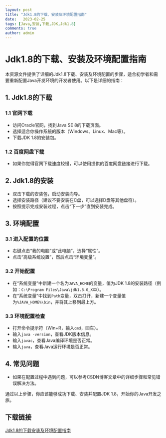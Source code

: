 ```yaml
---
layout: post
title: "Jdk1.8的下载、安装及环境配置指南"
date:   2023-02-25
tags: [Java,安装,下载,JDK,Jdk1.8]
comments: true
author: admin
---
```

# Jdk1.8的下载、安装及环境配置指南

本资源文件提供了详细的Jdk1.8下载、安装及环境配置的步骤，适合初学者和需要重新配置Java开发环境的开发者使用。以下是详细的指南：

## 1. Jdk1.8的下载

### 1.1 官网下载
- 访问Oracle官网，找到Java SE 8的下载页面。
- 选择适合你操作系统的版本（Windows、Linux、Mac等）。
- 下载JDK 1.8的安装包。

### 1.2 百度网盘下载
- 如果你觉得官网下载速度较慢，可以使用提供的百度网盘链接进行下载。

## 2. Jdk1.8的安装

- 双击下载的安装包，启动安装向导。
- 选择安装路径（建议不要安装在C盘，可以选择D盘等其他盘符）。
- 按照提示完成安装过程，点击“下一步”直到安装完成。

## 3. 环境配置

### 3.1 进入配置的位置
- 右键点击“我的电脑”或“此电脑”，选择“属性”。
- 点击“高级系统设置”，然后点击“环境变量”。

### 3.2 开始配置
- 在“系统变量”中新建一个名为`JAVA_HOME`的变量，值为JDK 1.8的安装路径（例如：`C:\Program Files\Java\jdk1.8.0_XXX`）。
- 在“系统变量”中找到`Path`变量，双击打开，新建一个变量值为`%JAVA_HOME%\bin`，并将其上移到最上方。

### 3.3 环境配置检查
- 打开命令提示符（Win+R，输入`cmd`，回车）。
- 输入`java -version`，查看JDK版本信息。
- 输入`javac`，查看Java编译环境是否正常。
- 输入`java`，查看Java运行环境是否正常。

## 4. 常见问题

- 如果在配置过程中遇到问题，可以参考CSDN博客文章中的详细步骤和常见错误解决方法。

通过以上步骤，你应该能够成功下载、安装并配置JDK 1.8，开始你的Java开发之旅。

## 下载链接

[Jdk1.8的下载安装及环境配置指南](https://pan.quark.cn/s/74dc78dc96cc)